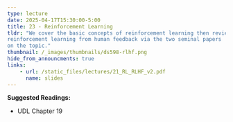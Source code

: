 ```yaml
---
type: lecture
date: 2025-04-17T15:30:00-5:00
title: 23 - Reinforcement Learning
tldr: "We cover the basic concepts of reinforcement learning then review 
reinforcement learning from human feedback via the two seminal papers
on the topic."
thumbnail: /_images/thumbnails/ds598-rlhf.png
hide_from_announcments: true
links: 
    - url: /static_files/lectures/21_RL_RLHF_v2.pdf
      name: slides
---
```

**Suggested Readings:**
- UDL Chapter 19
